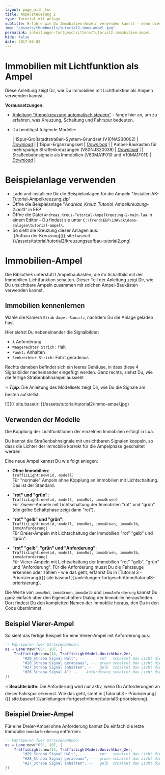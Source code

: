```yaml
---
layout: page_with_toc
title: Ampelsteuerung 2
type: Tutorial mit Anlage
subtitle: Erfahre wie Du Immobilien-Ampeln verwenden kannst - wenn diese auf Licht ein- und ausschalten basieren.
img: "/assets/thumbnails/tutorial2-immo-ampel.jpg"
permalink: anleitungen-fortgeschrittene/tutorial2-immobilien-ampel
hide: false
date: 2017-09-02
---
```

# Immobilien mit Lichtfunktion als Ampel

<p class="lead"> Diese Anleitung zeigt Dir, wie Du Immobilien mit Lichtfunktion als Ampeln verwenden kannst.</p>

**Voraussetzungen:**
* [Anleitung "Ampelkreuzung automatisch steuern"](ampelkreuzung) - fange hier an, um zu erfahren, was Kreuzung, Schaltung und Fahrspur bedeuten.

* Du benötigst folgende Modelle:

  | 1Spur-Großstadtstraßen-System-Grundset (V10NAS30002)  | _[Download](https://eepshopping.de/1spur-gro%C3%83%C6%92%C3%82%C5%B8stadtstra%C3%83%C6%92%C3%82%C5%B8en-system-grundset%7C7656.html)_  |
  | 1Spur-Ergänzungsset  | _[Download](https://www.eepforum.de/filebase/file/215-freeset-zu-meinem-1spur-strassensystem/)_  |
  | Ampel-Baukasten für mehrspurige Straßenkreuzungen (V80NJS20039) | _[Download](https://eepshopping.de/ampel-baukasten-f%C3%83%C6%92%C3%82%C2%BCr-mehrspurige-stra%C3%83%C6%92%C3%82%C5%B8enkreuzungen%7C6624.html)_ |
  | Straßenbahnsignale als Immobilien (V80MA1F010 und V10MA1F011) | _[Download](http://www.eep.euma.de/download/)_ |

# Beispielanlage verwenden

* Lade und installiere Dir die Beispielanlagen für die Ampeln "Installer-AK-Tutorial-Ampelkreuzung.zip"
* Öffne die Beispielanlage "*Andreas_Kreuz_Tutorial_Ampelkreuzung-2.anl3*" in EEP
* Öffne die Datei `Andreas_Kreuz-Tutorial-Ampelkreuzung-2-main.lua` in einem Editor - Du findest sie unter `C:\Trend\EEP\LUA\ak\demo-anlagen\tutorial-ampel\`.
* So sieht die Kreuzung dieser Anlagen aus: <br>
  ![Aufbau der Kreuzung]({{ site.baseurl }}/assets/tutorial/tutorial2/kreuzungsaufbau-tutorial2.png)


# Immobilien-Ampel

Die Bibliothek unterstützt Ampelbaukästen, die ihr Schaltbild mit der Immobilien-Lichtfunktion schalten. Dieser Teil der Anleitung zeigt Dir, wie Du unsichtbare Ampeln zusammen mit solchen Ampel-Baukästen verwenden kannst.


## Immobilien kennenlernen

Wähle die Kamera `Strab-Ampel-Bausatz`, nachdem Du die Anlage geladen hast

Hier siehst Du nebeneinander die Signalbilder:
* `A` Anforderung
* `Waagerechter Strich:` Halt
* `Punkt:` Anhalten
* `Senkrechter Strich:` Fahrt geradeaus

Rechts daneben befindet sich ein leeres Gehäuse, in dass diese 4 Signalbilder nacheinander eingefügt werden. Ganz rechts, siehst Du, wie die fertige Straßenbahnampel aussieht

⭐ **_Tipp_**: Die Anleitung des Modellsets zeigt Dir, wie Du die Signale am besten aufstellst.

![]({{ site.baseurl }}/assets/tutorial/tutorial2/immo-ampel.jpg)

## Verwenden der Modelle

Die Kopplung der Lichtfunktionen der einzelnen Immobilien erfolgt in Lua.

Du kannst die Straßenbahnsignale mit unsichtbaren Signalen koppeln, so dass die Lichter der Immobilie korrekt für die Ampelphase geschaltet werden.

Eine neue Ampel kannst Du wie folgt anlegen:

* **Ohne Immobilien**: <br>
  `TrafficLight:new(id, modell)`<br>
  Für "normale" Ampeln ohne Kopplung an Immobilien mit Lichtschaltung. Das ist der Standard.

* **"rot" und "grün"**:<br>
  `TrafficLight:new(id, modell, immoRot, immoGruen)`<br>
  Für Zweier-Ampeln mit Lichtschaltung der Immobilien "rot" und "grün" (die gelbe Schaltphase zeigt dann "rot").

* **"rot" "gelb" und "grün"**:<br>
  `TrafficLight:new(id, modell, immoRot, immoGruen, immoGelb, immoAnforderung)`<br>Für Dreier-Ampeln mit Lichtschaltung der Immobilien "rot" "gelb" und "grün".

* **"rot" "gelb", "grün" und "Anforderung"**:<br>
  `TrafficLight:new(id, modell, immoRot, immoGruen, immoGelb, immoAnforderung)`<br>Für Vierer-Ampeln mit Lichtschaltung der Immobilien "rot" "gelb", "grün" und "Anforderung". Für die Anforderung musst Du die Fahrzeuge erkennen oder zählen - wie das geht, erfährst Du in [Tutorial 3 - Priorisierung]({{ site.baseurl }}/anleitungen-fortgeschrittene/tutorial3-priorisierung).

Die Werte von `immoRot`, `immoGruen`, `immoGelb` und `immoAnforderung` kannst Du ganz einfach über den Eigenschaften-Dialog der Immobilie herausfinden. Dort findest Du den kompletten Namen der Immobilie heraus, den Du in den Code übernimmst.

## Beispiel Vierer-Ampel

So sieht das fertige Beispiel für eine Vierer-Ampel mit Anforderung aus:
  ```lua
  -- Fahrspuren fuer Strassenbahnen:
  os = Lane:new("OS", 107, {
      TrafficLight:new(14, TrafficLightModel.Unsichtbar_2er,
          "#29_Straba Signal Halt", --       rot   schaltet das Licht dieser Immobilie ein
          "#28_Straba Signal geradeaus", --  gruen schaltet das Licht dieser Immobilie ein
          "#27_Straba Signal anhalten", --   gelb  schaltet das Licht dieser Immobilie ein
          "#26_Straba Signal A") --    Anforderung schaltet das Licht dieser Immobilie ein
  })
  ```

⭐ **Beachte bitte**: Die Anforderung wird nur aktiv, wenn Du Anforderungen an dieser Fahrspur erkennst. Wie das geht, steht in [Tutorial 3 - Priorisierung]({{ site.baseurl }}/anleitungen-fortgeschrittene/tutorial3-priorisierung).

## Beispiel Dreier-Ampel

Für eine Dreier-Ampel ohne Anforderung kannst Du einfach die letze Immobilie `immoAnforderung` entfernen:

  ```lua
  -- Fahrspuren fuer Strassenbahnen:
  os = Lane:new("OS", 107, {
      TrafficLight:new(14, TrafficLightModel.Unsichtbar_2er,
          "#29_Straba Signal Halt", --       rot   schaltet das Licht dieser Immobilie ein
          "#28_Straba Signal geradeaus", --  gruen schaltet das Licht dieser Immobilie ein
          "#27_Straba Signal anhalten", --   gelb  schaltet das Licht dieser Immobilie ein
  })
  ```
